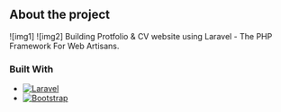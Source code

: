 ## About the project
![img1]
![img2]
Building Protfolio & CV website using Laravel - The PHP Framework For Web Artisans.
### Built With
* [![Laravel][Laravel.com]][Laravel-url]
* [![Bootstrap][Bootstrap.com]][Bootstrap-url]
  
[Laravel.com]: https://img.shields.io/badge/Laravel-FF2D20?style=for-the-badge&logo=laravel&logoColor=white
[Laravel-url]: https://laravel.com
[Bootstrap.com]: https://img.shields.io/badge/Bootstrap-563D7C?style=for-the-badge&logo=bootstrap&logoColor=white
[Bootstrap-url]: https://getbootstrap.com
